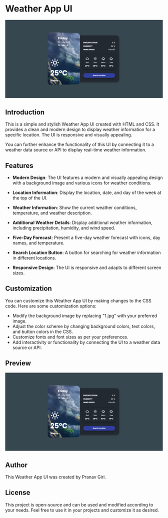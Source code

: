 # Weather App UI

![Weather App UI](preview.png)

## Introduction

This is a simple and stylish Weather App UI created with HTML and CSS. It provides a clean and modern design to display weather information for a specific location. The UI is responsive and visually appealing.

You can further enhance the functionality of this UI by connecting it to a weather data source or API to display real-time weather information.

## Features

- **Modern Design**: The UI features a modern and visually appealing design with a background image and various icons for weather conditions.

- **Location Information**: Display the location, date, and day of the week at the top of the UI.

- **Weather Information**: Show the current weather conditions, temperature, and weather description.

- **Additional Weather Details**: Display additional weather information, including precipitation, humidity, and wind speed.

- **Five-Day Forecast**: Present a five-day weather forecast with icons, day names, and temperature.

- **Search Location Button**: A button for searching for weather information in different locations.

- **Responsive Design**: The UI is responsive and adapts to different screen sizes.

## Customization

You can customize this Weather App UI by making changes to the CSS code. Here are some customization options:

- Modify the background image by replacing "1.jpg" with your preferred image.
- Adjust the color scheme by changing background colors, text colors, and button colors in the CSS.
- Customize fonts and font sizes as per your preferences.
- Add interactivity or functionality by connecting the UI to a weather data source or API.

## Preview

![Weather App UI](preview.png)

## Author

This Weather App UI was created by Pranav Giri.

## License

This project is open-source and can be used and modified according to your needs. Feel free to use it in your projects and customize it as desired.
